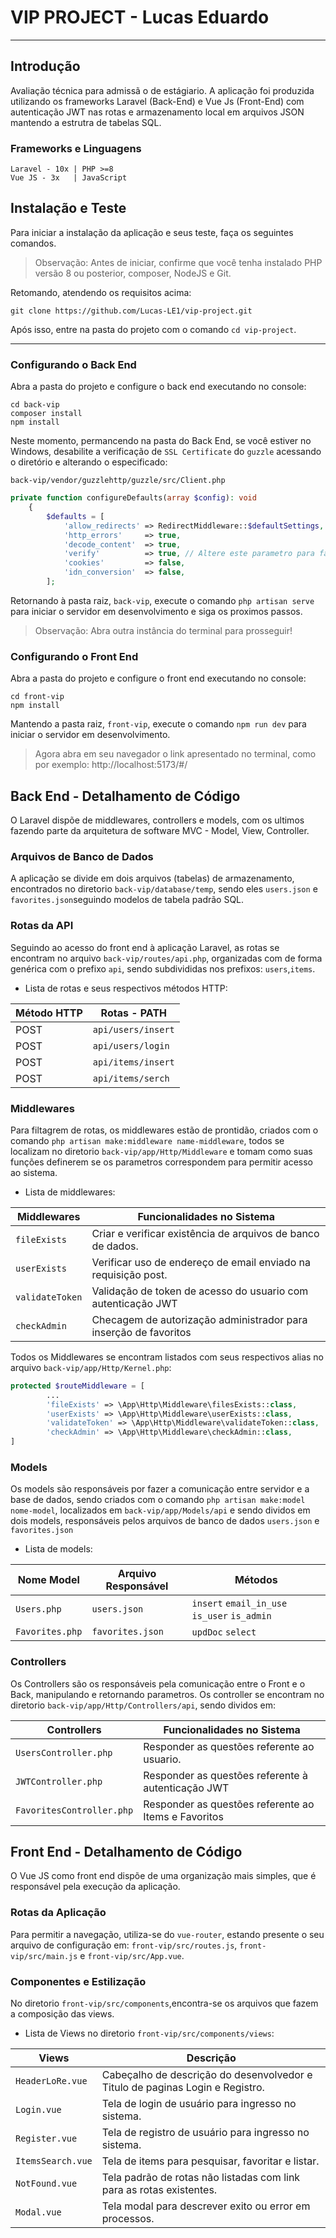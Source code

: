 ﻿# VIP PROJECT - Lucas Eduardo

---

## Introdução

Avaliação técnica para admissã
o de estágiario. A aplicação foi produzida utilizando os frameworks Laravel (Back-End) e
Vue Js (Front-End) com autenticação JWT nas rotas e armazenamento local em arquivos JSON mantendo a estrutra de tabelas
SQL.

### Frameworks e Linguagens

    Laravel - 10x | PHP >=8
    Vue JS - 3x   | JavaScript

## Instalação e Teste

Para iniciar a instalação da aplicação e seus teste, faça os seguintes comandos.

> Observação: Antes de iniciar, confirme que você tenha instalado PHP versão 8 ou posterior, composer, NodeJS e Git.

Retomando, atendendo os requisitos acima:

``
git clone https://github.com/Lucas-LE1/vip-project.git
``

Após isso, entre na pasta do projeto com o comando `cd vip-project`.

---

### Configurando o Back End

Abra a pasta do projeto e configure o back end executando no console:

```
cd back-vip
composer install
npm install
```

Neste momento, permancendo na pasta do Back End, se você estiver no Windows, desabilite a verificação
de `SSL Certificate` do `guzzle` acessando o diretório e alterando o especificado:

``
back-vip/vendor/guzzlehttp/guzzle/src/Client.php
``

```php
private function configureDefaults(array $config): void
    {
        $defaults = [
            'allow_redirects' => RedirectMiddleware::$defaultSettings,
            'http_errors'     => true,
            'decode_content'  => true,
            'verify'          => true, // Altere este parametro para false
            'cookies'         => false,
            'idn_conversion'  => false,
        ];
```

Retornando à pasta raiz, `back-vip`, execute o comando `php artisan serve` para iniciar o servidor em desenvolvimento e
siga os proximos passos.

>Observação: Abra outra instância do terminal para prosseguir!

### Configurando o Front End

Abra a pasta do projeto e configure o front end executando no console:

```
cd front-vip
npm install
```

Mantendo a pasta raiz, `front-vip`, execute o comando `npm run dev` para iniciar o servidor em desenvolvimento.

> Agora abra em seu navegador o link apresentado no terminal, como por exemplo: http://localhost:5173/#/

## Back End - Detalhamento de Código

O Laravel dispõe de middlewares, controllers e models, com os ultimos fazendo parte da arquitetura de software MVC -
Model, View, Controller.

### Arquivos de Banco de Dados

A aplicação se divide em dois arquivos (tabelas) de armazenamento, encontrados no diretorio ``back-vip/database/temp``,
sendo eles `users.json` e `favorites.json`seguindo modelos de tabela padrão SQL.

### Rotas da API

Seguindo ao acesso do front end à aplicação Laravel, as rotas se encontram no arquivo `back-vip/routes/api.php`,
organizadas com de forma genérica com o prefixo `api`, sendo subdivididas nos prefixos: `users`,`items`.

- Lista de rotas e seus respectivos métodos HTTP:

| Método HTTP | Rotas - PATH       |
|-------------|--------------------|
| POST        | `api/users/insert` |
| POST        | `api/users/login`  |
| POST        | `api/items/insert` |
| POST        | `api/items/serch`  |

### Middlewares

Para filtagrem de rotas, os middlewares estão de prontidão, criados com o
comando `php artisan make:middleware name-middleware`, todos se localizam no diretorio `back-vip/app/Http/Middleware` e
tomam como suas funções definerem se os parametros correspondem para permitir acesso ao sistema.

- Lista de middlewares:

| Middlewares     | Funcionalidades no Sistema                                       |
|-----------------|------------------------------------------------------------------|
| `fileExists`    | Criar e verificar existência de arquivos de banco de dados.      |
| `userExists`    | Verificar uso de endereço de email enviado na requisição post.   |
| `validateToken` | Validação de token de acesso do usuario com autenticação JWT     |
| `checkAdmin`    | Checagem de autorização administrador para inserção de favoritos |

Todos os Middlewares se encontram listados com seus respectivos alias no arquivo ``back-vip/app/Http/Kernel.php``:

```php
protected $routeMiddleware = [
        ...
        'fileExists' => \App\Http\Middleware\filesExists::class,
        'userExists' => \App\Http\Middleware\userExists::class,
        'validateToken' => \App\Http\Middleware\validateToken::class,
        'checkAdmin' => \App\Http\Middleware\checkAdmin::class,
]
```

### Models

Os models são responsáveis por fazer a comunicação entre servidor e a base de dados, sendo criados com o
comando ``php artisan make:model nome-model``, localizados em `back-vip/app/Models/api` e sendo dividos em dois models,
responsáveis pelos arquivos de banco de dados `users.json` e `favorites.json`

- Lista de models:

| Nome Model      | Arquivo Responsável | Métodos                                      |
|-----------------|---------------------|----------------------------------------------|
| `Users.php`     | `users.json`        | `insert` `email_in_use` `is_user` `is_admin` |` 
| `Favorites.php` | `favorites.json`    | ``updDoc`` ``select``                        |

### Controllers

Os Controllers são os responsáveis pela comunicação entre o Front e o Back, manipulando e retornando parametros. Os controller se encontram no diretorio ``back-vip/app/Http/Controllers/api``, sendo dividos em:

| Controllers               | Funcionalidades no Sistema                           |
|---------------------------|------------------------------------------------------|
| `UsersController.php`     | Responder as questões referente ao usuario.          |
| `JWTController.php`       | Responder as questões referente à autenticação JWT    |
| `FavoritesController.php` | Responder as questões referente ao Items e Favoritos |

## Front End - Detalhamento de Código

O Vue JS como front end dispõe de uma organização mais simples, que é responsável pela execução da aplicação.

### Rotas da Aplicação

Para permitir a navegação, utiliza-se do `vue-router`, estando presente o seu arquivo de configuração em: `front-vip/src/routes.js`, `front-vip/src/main.js` e `front-vip/src/App.vue`.

### Componentes e Estilização

No diretorio `front-vip/src/components`,encontra-se os arquivos que fazem a composição das views.

- Lista de Views no diretorio `front-vip/src/components/views`:

| Views             | Descrição                                                                     |
|-------------------|-------------------------------------------------------------------------------|
| `HeaderLoRe.vue`  | Cabeçalho de descrição do desenvolvedor e Titulo de paginas Login e Registro. |
| `Login.vue`       | Tela de login de usuário para ingresso no sistema.                            |
| `Register.vue`    | Tela de registro de usuário para ingresso no sistema.                         |
| `ItemsSearch.vue` | Tela de items para pesquisar, favoritar e listar.                             |
| `NotFound.vue`    | Tela padrão de rotas não listadas com link para as rotas existentes.          |
| `Modal.vue`       | Tela modal para descrever exito ou error em processos.                        |
